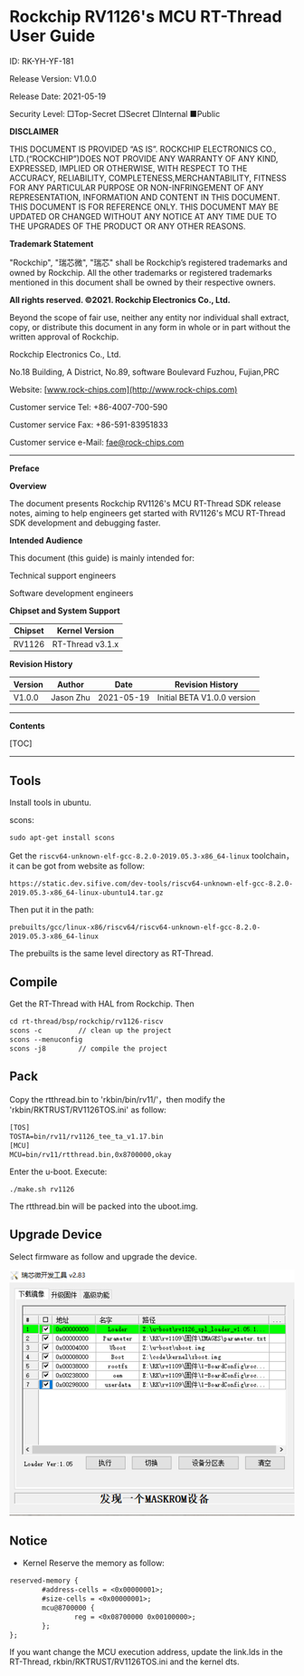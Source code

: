 # Rockchip RV1126's MCU RT-Thread User Guide

ID: RK-YH-YF-181

Release Version: V1.0.0

Release Date: 2021-05-19

Security Level: □Top-Secret   □Secret   □Internal   ■Public

**DISCLAIMER**

THIS DOCUMENT IS PROVIDED “AS IS”. ROCKCHIP ELECTRONICS CO., LTD.(“ROCKCHIP”)DOES NOT PROVIDE ANY WARRANTY OF ANY KIND, EXPRESSED, IMPLIED OR OTHERWISE, WITH RESPECT TO THE ACCURACY, RELIABILITY, COMPLETENESS,MERCHANTABILITY, FITNESS FOR ANY PARTICULAR PURPOSE OR NON-INFRINGEMENT OF ANY REPRESENTATION, INFORMATION AND CONTENT IN THIS DOCUMENT. THIS DOCUMENT IS FOR REFERENCE ONLY. THIS DOCUMENT MAY BE UPDATED OR CHANGED WITHOUT ANY NOTICE AT ANY TIME DUE TO THE UPGRADES OF THE PRODUCT OR ANY OTHER REASONS.

**Trademark Statement**

"Rockchip", "瑞芯微", "瑞芯" shall be Rockchip’s registered trademarks and owned by Rockchip. All the other trademarks or registered trademarks mentioned in this document shall be owned by their respective owners.

**All rights reserved. ©2021. Rockchip Electronics Co., Ltd.**

Beyond the scope of fair use, neither any entity nor individual shall extract, copy, or distribute this document in any form in whole or in part without the written approval of Rockchip.

Rockchip Electronics Co., Ltd.

No.18 Building, A District, No.89, software Boulevard Fuzhou, Fujian,PRC

Website:     [www.rock-chips.com](http://www.rock-chips.com)

Customer service Tel:  +86-4007-700-590

Customer service Fax:  +86-591-83951833

Customer service e-Mail:  [fae@rock-chips.com](mailto:fae@rock-chips.com)

---

**Preface**

**Overview**

The document presents Rockchip RV1126's MCU RT-Thread SDK release notes, aiming to help engineers get started with RV1126's MCU RT-Thread SDK development and debugging faster.

**Intended Audience**

This document (this guide) is mainly intended for:

Technical support engineers

Software development engineers

**Chipset and System Support**

| **Chipset** | **Kernel Version** |
| ----------- | -------------- |
| RV1126 | RT-Thread v3.1.x |

**Revision History**

| Version | Author | Date | **Revision History** |
| -----------| -------------- | ------------- | ---------- |
| V1.0.0 | Jason Zhu | 2021-05-19 | Initial BETA V1.0.0 version |

---

**Contents**

[TOC]

---

## Tools

Install tools in ubuntu.

scons:

```shell
sudo apt-get install scons
```

Get the `riscv64-unknown-elf-gcc-8.2.0-2019.05.3-x86_64-linux` toolchain，it can be got from website as follow:

```
https://static.dev.sifive.com/dev-tools/riscv64-unknown-elf-gcc-8.2.0-2019.05.3-x86_64-linux-ubuntu14.tar.gz
```

Then put it in the path:

```
prebuilts/gcc/linux-x86/riscv64/riscv64-unknown-elf-gcc-8.2.0-2019.05.3-x86_64-linux
```

The prebuilts is the same level directory as RT-Thread.

## Compile

Get the RT-Thread with HAL from Rockchip. Then

```shell
cd rt-thread/bsp/rockchip/rv1126-riscv
scons -c         // clean up the project
scons --menuconfig
scons -j8        // compile the project
```

## Pack

Copy the rtthread.bin to 'rkbin/bin/rv11/'，then modify the 'rkbin/RKTRUST/RV1126TOS.ini' as follow:

```
[TOS]
TOSTA=bin/rv11/rv1126_tee_ta_v1.17.bin
[MCU]
MCU=bin/rv11/rtthread.bin,0x8700000,okay
```

Enter the u-boot.  Execute:

```shell
./make.sh rv1126
```

The rtthread.bin will be packed into the uboot.img.

## Upgrade Device

Select firmware as follow and upgrade the device.

![upgrade-device](./resources/upgrade-device.png)

## Notice

- Kernel Reserve the memory as follow:

```
reserved-memory {
        #address-cells = <0x00000001>;
        #size-cells = <0x00000001>;
        mcu@8700000 {
                reg = <0x08700000 0x00100000>;
        };
};
```

If you want change the MCU execution address, update the link.lds in the RT-Thread, rkbin/RKTRUST/RV1126TOS.ini and the kernel dts.
